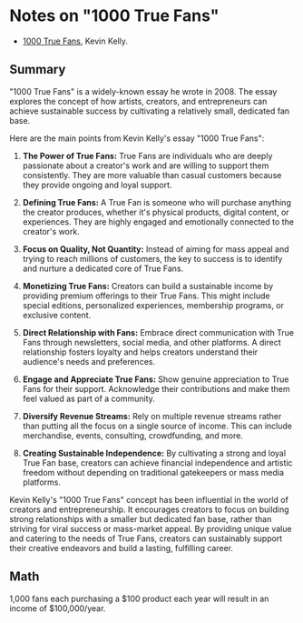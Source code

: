 # Notes on "1000 True Fans"

* [1000 True Fans](https://kk.org/thetechnium/1000-true-fans/), Kevin Kelly.

## Summary

"1000 True Fans" is a widely-known essay he wrote in 2008. The essay explores the concept of how artists, creators, and entrepreneurs can achieve sustainable success by cultivating a relatively small, dedicated fan base.

Here are the main points from Kevin Kelly's essay "1000 True Fans":

1. **The Power of True Fans:** True Fans are individuals who are deeply passionate about a creator's work and are willing to support them consistently. They are more valuable than casual customers because they provide ongoing and loyal support.

2. **Defining True Fans:** A True Fan is someone who will purchase anything the creator produces, whether it's physical products, digital content, or experiences. They are highly engaged and emotionally connected to the creator's work.

3. **Focus on Quality, Not Quantity:** Instead of aiming for mass appeal and trying to reach millions of customers, the key to success is to identify and nurture a dedicated core of True Fans.

4. **Monetizing True Fans:** Creators can build a sustainable income by providing premium offerings to their True Fans. This might include special editions, personalized experiences, membership programs, or exclusive content.

5. **Direct Relationship with Fans:** Embrace direct communication with True Fans through newsletters, social media, and other platforms. A direct relationship fosters loyalty and helps creators understand their audience's needs and preferences.

6. **Engage and Appreciate True Fans:** Show genuine appreciation to True Fans for their support. Acknowledge their contributions and make them feel valued as part of a community.

7. **Diversify Revenue Streams:** Rely on multiple revenue streams rather than putting all the focus on a single source of income. This can include merchandise, events, consulting, crowdfunding, and more.

8. **Creating Sustainable Independence:** By cultivating a strong and loyal True Fan base, creators can achieve financial independence and artistic freedom without depending on traditional gatekeepers or mass media platforms.

Kevin Kelly's "1000 True Fans" concept has been influential in the world of creators and entrepreneurship. It encourages creators to focus on building strong relationships with a smaller but dedicated fan base, rather than striving for viral success or mass-market appeal. By providing unique value and catering to the needs of True Fans, creators can sustainably support their creative endeavors and build a lasting, fulfilling career.

## Math

1,000 fans each purchasing a $100 product each year will result in an income of $100,000/year.

